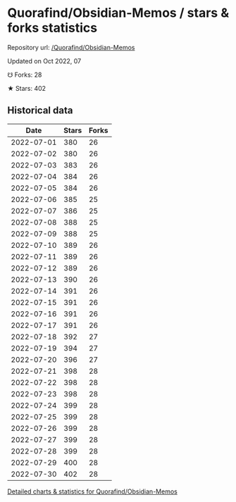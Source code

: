 # Quorafind/Obsidian-Memos / stars & forks statistics

Repository url: [/Quorafind/Obsidian-Memos](https://github.com/Quorafind/Obsidian-Memos)

Updated on Oct 2022, 07

☋ Forks: 28

★ Stars: 402

## Historical data
| Date | Stars | Forks |
|------|-------|-------|
| 2022-07-01 | 380 | 26 | 
| 2022-07-02 | 380 | 26 | 
| 2022-07-03 | 383 | 26 | 
| 2022-07-04 | 384 | 26 | 
| 2022-07-05 | 384 | 26 | 
| 2022-07-06 | 385 | 25 | 
| 2022-07-07 | 386 | 25 | 
| 2022-07-08 | 388 | 25 | 
| 2022-07-09 | 388 | 25 | 
| 2022-07-10 | 389 | 26 | 
| 2022-07-11 | 389 | 26 | 
| 2022-07-12 | 389 | 26 | 
| 2022-07-13 | 390 | 26 | 
| 2022-07-14 | 391 | 26 | 
| 2022-07-15 | 391 | 26 | 
| 2022-07-16 | 391 | 26 | 
| 2022-07-17 | 391 | 26 | 
| 2022-07-18 | 392 | 27 | 
| 2022-07-19 | 394 | 27 | 
| 2022-07-20 | 396 | 27 | 
| 2022-07-21 | 398 | 28 | 
| 2022-07-22 | 398 | 28 | 
| 2022-07-23 | 398 | 28 | 
| 2022-07-24 | 399 | 28 | 
| 2022-07-25 | 399 | 28 | 
| 2022-07-26 | 399 | 28 | 
| 2022-07-27 | 399 | 28 | 
| 2022-07-28 | 399 | 28 | 
| 2022-07-29 | 400 | 28 | 
| 2022-07-30 | 402 | 28 | 


[Detailed charts & statistics for Quorafind/Obsidian-Memos](https://reviewgithub.com/rep/Quorafind/Obsidian-Memos)

